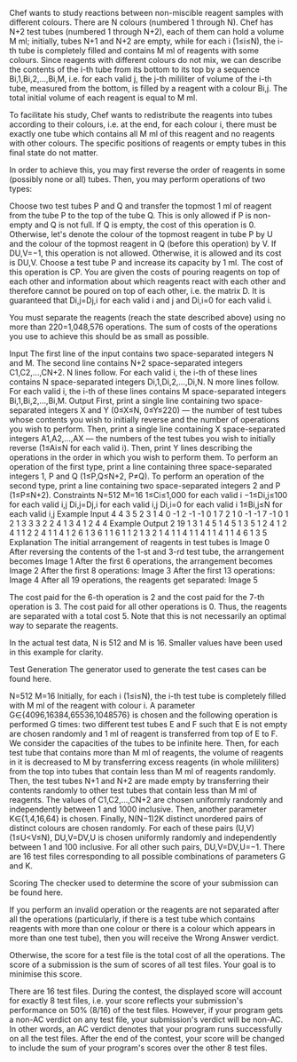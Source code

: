 Chef wants to study reactions between non-miscible reagent samples with different colours. There are N colours (numbered 1 through N). Chef has N+2 test tubes (numbered 1 through N+2), each of them can hold a volume M ml; initially, tubes N+1 and N+2 are empty, while for each i (1≤i≤N), the i-th tube is completely filled and contains M ml of reagents with some colours. Since reagents with different colours do not mix, we can describe the contents of the i-th tube from its bottom to its top by a sequence Bi,1,Bi,2,…,Bi,M, i.e. for each valid j, the j-th mililiter of volume of the i-th tube, measured from the bottom, is filled by a reagent with a colour Bi,j. The total initial volume of each reagent is equal to M ml.

To facilitate his study, Chef wants to redistribute the reagents into tubes according to their colours, i.e. at the end, for each colour i, there must be exactly one tube which contains all M ml of this reagent and no reagents with other colours. The specific positions of reagents or empty tubes in this final state do not matter.

In order to achieve this, you may first reverse the order of reagents in some (possibly none or all) tubes. Then, you may perform operations of two types:

Choose two test tubes P and Q and transfer the topmost 1 ml of reagent from the tube P to the top of the tube Q.
This is only allowed if P is non-empty and Q is not full.
If Q is empty, the cost of this operation is 0.
Otherwise, let's denote the colour of the topmost reagent in tube P by U and the colour of the topmost reagent in Q (before this operation) by V. If DU,V=−1, this operation is not allowed. Otherwise, it is allowed and its cost is DU,V.
Choose a test tube P and increase its capacity by 1 ml. The cost of this operation is CP.
You are given the costs of pouring reagents on top of each other and information about which reagents react with each other and therefore cannot be poured on top of each other, i.e. the matrix D. It is guaranteed that Di,j=Dj,i for each valid i and j and Di,i=0 for each valid i.

You must separate the reagents (reach the state described above) using no more than 220=1,048,576 operations. The sum of costs of the operations you use to achieve this should be as small as possible.

Input
The first line of the input contains two space-separated integers N and M.
The second line contains N+2 space-separated integers C1,C2,…,CN+2.
N lines follow. For each valid i, the i-th of these lines contains N space-separated integers Di,1,Di,2,…,Di,N.
N more lines follow. For each valid i, the i-th of these lines contains M space-separated integers Bi,1,Bi,2,…,Bi,M.
Output
First, print a single line containing two space-separated integers X and Y (0≤X≤N, 0≤Y≤220) ― the number of test tubes whose contents you wish to initially reverse and the number of operations you wish to perform.
Then, print a single line containing X space-separated integers A1,A2,…,AX ― the numbers of the test tubes you wish to initially reverse (1≤Ai≤N for each valid i).
Then, print Y lines describing the operations in the order in which you wish to perform them.
To perform an operation of the first type, print a line containing three space-separated integers 1, P and Q (1≤P,Q≤N+2, P≠Q).
To perform an operation of the second type, print a line containing two space-separated integers 2 and P (1≤P≤N+2).
Constraints
N=512
M=16
1≤Ci≤1,000 for each valid i
−1≤Di,j≤100 for each valid i,j
Di,j=Dj,i for each valid i,j
Di,i=0 for each valid i
1≤Bi,j≤N for each valid i,j
Example Input
4 4
3 5 2 3 1 4
0 -1 2 -1
-1 0 1 7
2 1 0 -1
-1 7 -1 0
1 2 1 3
3 3 2 2
4 1 3 4
1 2 4 4
Example Output
2 19
1 3
1 4 5
1 4 5
1 3 5
1 2 4
1 2 4
1 1 2
2 4
1 1 4
1 2 6
1 3 6
1 1 6
1 1 2
1 3 2
1 4 1
1 4 1
1 4 1
1 4 1
1 4 6
1 3 5
Explanation
The initial arrangement of reagents in test tubes is
Image 0
After reversing the contents of the 1-st and 3-rd test tube, the arrangement becomes
Image 1
After the first 6 operations, the arrangement becomes
Image 2
After the first 8 operations:
Image 3
After the first 13 operations:
Image 4
After all 19 operations, the reagents get separated:
Image 5

The cost paid for the 6-th operation is 2 and the cost paid for the 7-th operation is 3. The cost paid for all other operations is 0. Thus, the reagents are separated with a total cost 5. Note that this is not necessarily an optimal way to separate the reagents.

In the actual test data, N is 512 and M is 16. Smaller values have been used in this example for clarity.

Test Generation
The generator used to generate the test cases can be found here.

N=512
M=16
Initially, for each i (1≤i≤N), the i-th test tube is completely filled with M ml of the reagent with colour i.
A parameter G∈{4096,16384,65536,1048576} is chosen and the following operation is performed G times: two different test tubes E and F such that E is not empty are chosen randomly and 1 ml of reagent is transferred from top of E to F. We consider the capacities of the tubes to be infinite here.
Then, for each test tube that contains more than M ml of reagents, the volume of reagents in it is decreased to M by transferring excess reagents (in whole mililiters) from the top into tubes that contain less than M ml of reagents randomly.
Then, the test tubes N+1 and N+2 are made empty by transferring their contents randomly to other test tubes that contain less than M ml of reagents.
The values of C1,C2,…,CN+2 are chosen uniformly randomly and independently between 1 and 1000 inclusive.
Then, another parameter K∈{1,4,16,64} is chosen.
Finally, N(N−1)2K distinct unordered pairs of distinct colours are chosen randomly. For each of these pairs (U,V) (1≤U<V≤N), DU,V=DV,U is chosen uniformly randomly and independently between 1 and 100 inclusive. For all other such pairs, DU,V=DV,U=−1.
There are 16 test files corresponding to all possible combinations of parameters G and K.

Scoring
The checker used to determine the score of your submission can be found here.

If you perform an invalid operation or the reagents are not separated after all the operations (particularly, if there is a test tube which contains reagents with more than one colour or there is a colour which appears in more than one test tube), then you will receive the Wrong Answer verdict.

Otherwise, the score for a test file is the total cost of all the operations. The score of a submission is the sum of scores of all test files. Your goal is to minimise this score.

There are 16 test files. During the contest, the displayed score will account for exactly 8 test files, i.e. your score reflects your submission's performance on 50% (8/16) of the test files. However, if your program gets a non-AC verdict on any test file, your submission's verdict will be non-AC. In other words, an AC verdict denotes that your program runs successfully on all the test files. After the end of the contest, your score will be changed to include the sum of your program's scores over the other 8 test files.
